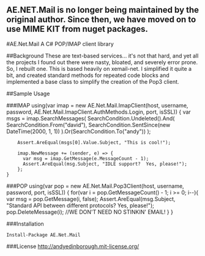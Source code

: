 ## AE.NET.Mail is no longer being maintained by the original author. Since then, we have moved on to use MIME KIT from nuget packages.

#AE.Net.Mail
A C# POP/IMAP client library

##Background
These are text-based services... it's not that hard, and yet all the projects I
found out there were nasty, bloated, and severely error prone. So, I rebuilt 
one. This is based heavily on xemail-net. I simplified it quite a bit, and 
created standard methods for repeated code blocks and implemented a base class
to simplify the creation of the Pop3 client.

##Sample Usage

###IMAP
     using(var imap = new AE.Net.Mail.ImapClient(host, username, password, AE.Net.Mail.ImapClient.AuthMethods.Login, port, isSSL)) {
        var msgs = imap.SearchMessages(
          SearchCondition.Undeleted().And(
            SearchCondition.From("david"), 
            SearchCondition.SentSince(new DateTime(2000, 1, 1))
          ).Or(SearchCondition.To("andy"))
        );
          
        Assert.AreEqual(msgs[0].Value.Subject, "This is cool!");

        imap.NewMessage += (sender, e) => {
          var msg = imap.GetMessage(e.MessageCount - 1);
          Assert.AreEqual(msg.Subject, "IDLE support?  Yes, please!");
        };
    }

###POP
     using(var pop = new AE.Net.Mail.Pop3Client(host, username, password, port, isSSL)) {
       for(var i = pop.GetMessageCount() - 1; i >= 0; i--){
          var msg = pop.GetMessage(i, false);
          Assert.AreEqual(msg.Subject, "Standard API between different protocols?  Yes, please!");
          pop.DeleteMessage(i); //WE DON'T NEED NO STINKIN' EMAIL!
       }
    }

###Installation

    Install-Package AE.Net.Mail

###License
http://andyedinborough.mit-license.org/
